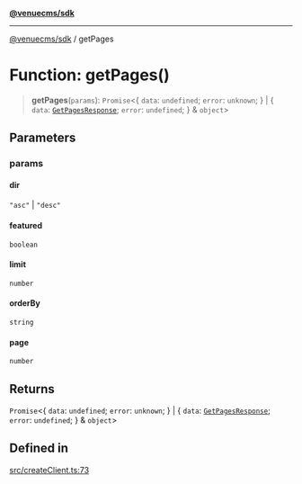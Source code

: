[**@venuecms/sdk**](../README.md)

***

[@venuecms/sdk](../README.md) / getPages

# Function: getPages()

> **getPages**(`params`): `Promise`\<\{ `data`: `undefined`; `error`: `unknown`; \} \| \{ `data`: [`GetPagesResponse`](../type-aliases/GetPagesResponse.md); `error`: `undefined`; \} & `object`\>

## Parameters

### params

#### dir

`"asc"` \| `"desc"`

#### featured

`boolean`

#### limit

`number`

#### orderBy

`string`

#### page

`number`

## Returns

`Promise`\<\{ `data`: `undefined`; `error`: `unknown`; \} \| \{ `data`: [`GetPagesResponse`](../type-aliases/GetPagesResponse.md); `error`: `undefined`; \} & `object`\>

## Defined in

[src/createClient.ts:73](https://github.com/venuecms/sdk/blob/7823693df03580df710c62ba3b43e869f9979148/src/createClient.ts#L73)
